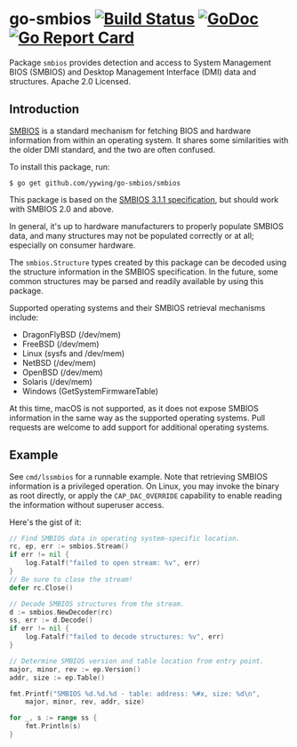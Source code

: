 go-smbios [![Build Status](https://travis-ci.org/digitalocean/go-smbios.svg?branch=master)](https://travis-ci.org/digitalocean/go-smbios) [![GoDoc](https://godoc.org/github.com/yywing/go-smbios/smbios?status.svg)](https://godoc.org/github.com/yywing/go-smbios/smbios) [![Go Report Card](https://goreportcard.com/badge/github.com/yywing/go-smbios)](https://goreportcard.com/report/github.com/yywing/go-smbios)
=========

Package `smbios` provides detection and access to System Management BIOS (SMBIOS)
and Desktop Management Interface (DMI) data and structures.  Apache 2.0 Licensed.

Introduction
------------

[SMBIOS](https://en.wikipedia.org/wiki/System_Management_BIOS) is a standard
mechanism for fetching BIOS and hardware information from within an operating
system.  It shares some similarities with the older DMI standard, and the two are
often confused.

To install this package, run:

```
$ go get github.com/yywing/go-smbios/smbios
```

This package is based on the [SMBIOS 3.1.1 specification](https://www.dmtf.org/sites/default/files/standards/documents/DSP0134_3.1.1.pdf),
but should work with SMBIOS 2.0 and above.

In general, it's up to hardware manufacturers to properly populate SMBIOS data,
and many structures may not be populated correctly or at all; especially on
consumer hardware.

The `smbios.Structure` types created by this package can be decoded using the
structure information in the SMBIOS specification.  In the future, some common
structures may be parsed and readily available by using this package.

Supported operating systems and their SMBIOS retrieval mechanisms include:

- DragonFlyBSD (/dev/mem)
- FreeBSD (/dev/mem)
- Linux (sysfs and /dev/mem)
- NetBSD (/dev/mem)
- OpenBSD (/dev/mem)
- Solaris (/dev/mem)
- Windows (GetSystemFirmwareTable)

At this time, macOS is not supported, as it does not expose
SMBIOS information in the same way as the supported operating systems. Pull
requests are welcome to add support for additional operating systems.

Example
-------

See `cmd/lssmbios` for a runnable example.  Note that retrieving SMBIOS
information is a privileged operation.  On Linux, you may invoke the binary
as root directly, or apply the `CAP_DAC_OVERRIDE` capability to enable reading
the information without superuser access.

Here's the gist of it:

```go
// Find SMBIOS data in operating system-specific location.
rc, ep, err := smbios.Stream()
if err != nil {
	log.Fatalf("failed to open stream: %v", err)
}
// Be sure to close the stream!
defer rc.Close()

// Decode SMBIOS structures from the stream.
d := smbios.NewDecoder(rc)
ss, err := d.Decode()
if err != nil {
	log.Fatalf("failed to decode structures: %v", err)
}

// Determine SMBIOS version and table location from entry point.
major, minor, rev := ep.Version()
addr, size := ep.Table()

fmt.Printf("SMBIOS %d.%d.%d - table: address: %#x, size: %d\n",
	major, minor, rev, addr, size)

for _, s := range ss {
	fmt.Println(s)
}
```
